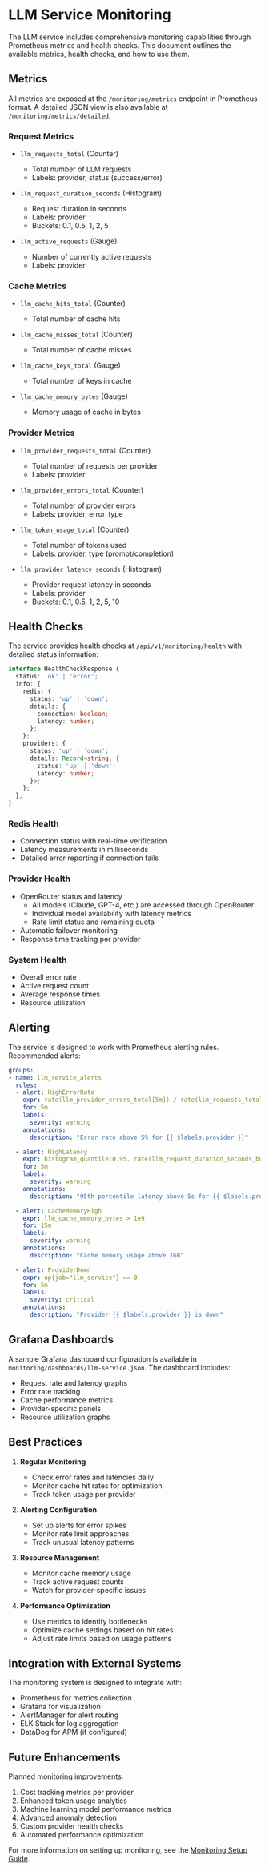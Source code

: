 # LLM Service Monitoring

The LLM service includes comprehensive monitoring capabilities through Prometheus metrics and health checks. This document outlines the available metrics, health checks, and how to use them.

## Metrics

All metrics are exposed at the `/monitoring/metrics` endpoint in Prometheus format. A detailed JSON view is also available at `/monitoring/metrics/detailed`.

### Request Metrics

- `llm_requests_total` (Counter)
  - Total number of LLM requests
  - Labels: provider, status (success/error)

- `llm_request_duration_seconds` (Histogram)
  - Request duration in seconds
  - Labels: provider
  - Buckets: 0.1, 0.5, 1, 2, 5

- `llm_active_requests` (Gauge)
  - Number of currently active requests
  - Labels: provider

### Cache Metrics

- `llm_cache_hits_total` (Counter)
  - Total number of cache hits

- `llm_cache_misses_total` (Counter)
  - Total number of cache misses

- `llm_cache_keys_total` (Gauge)
  - Total number of keys in cache

- `llm_cache_memory_bytes` (Gauge)
  - Memory usage of cache in bytes

### Provider Metrics

- `llm_provider_requests_total` (Counter)
  - Total number of requests per provider
  - Labels: provider

- `llm_provider_errors_total` (Counter)
  - Total number of provider errors
  - Labels: provider, error_type

- `llm_token_usage_total` (Counter)
  - Total number of tokens used
  - Labels: provider, type (prompt/completion)

- `llm_provider_latency_seconds` (Histogram)
  - Provider request latency in seconds
  - Labels: provider
  - Buckets: 0.1, 0.5, 1, 2, 5, 10

## Health Checks

The service provides health checks at `/api/v1/monitoring/health` with detailed status information:

```typescript
interface HealthCheckResponse {
  status: 'ok' | 'error';
  info: {
    redis: {
      status: 'up' | 'down';
      details: {
        connection: boolean;
        latency: number;
      };
    };
    providers: {
      status: 'up' | 'down';
      details: Record<string, {
        status: 'up' | 'down';
        latency: number;
      }>;
    };
  };
}
```

### Redis Health
- Connection status with real-time verification
- Latency measurements in milliseconds
- Detailed error reporting if connection fails

### Provider Health
- OpenRouter status and latency
  - All models (Claude, GPT-4, etc.) are accessed through OpenRouter
  - Individual model availability with latency metrics
  - Rate limit status and remaining quota
- Automatic failover monitoring
- Response time tracking per provider

### System Health
- Overall error rate
- Active request count
- Average response times
- Resource utilization

## Alerting

The service is designed to work with Prometheus alerting rules. Recommended alerts:

```yaml
groups:
- name: llm_service_alerts
  rules:
  - alert: HighErrorRate
    expr: rate(llm_provider_errors_total[5m]) / rate(llm_requests_total[5m]) > 0.05
    for: 5m
    labels:
      severity: warning
    annotations:
      description: "Error rate above 5% for {{ $labels.provider }}"

  - alert: HighLatency
    expr: histogram_quantile(0.95, rate(llm_request_duration_seconds_bucket[5m])) > 5
    for: 5m
    labels:
      severity: warning
    annotations:
      description: "95th percentile latency above 5s for {{ $labels.provider }}"

  - alert: CacheMemoryHigh
    expr: llm_cache_memory_bytes > 1e9
    for: 15m
    labels:
      severity: warning
    annotations:
      description: "Cache memory usage above 1GB"

  - alert: ProviderDown
    expr: up{job="llm_service"} == 0
    for: 5m
    labels:
      severity: critical
    annotations:
      description: "Provider {{ $labels.provider }} is down"
```

## Grafana Dashboards

A sample Grafana dashboard configuration is available in `monitoring/dashboards/llm-service.json`. The dashboard includes:

- Request rate and latency graphs
- Error rate tracking
- Cache performance metrics
- Provider-specific panels
- Resource utilization graphs

## Best Practices

1. **Regular Monitoring**
   - Check error rates and latencies daily
   - Monitor cache hit rates for optimization
   - Track token usage per provider

2. **Alerting Configuration**
   - Set up alerts for error spikes
   - Monitor rate limit approaches
   - Track unusual latency patterns

3. **Resource Management**
   - Monitor cache memory usage
   - Track active request counts
   - Watch for provider-specific issues

4. **Performance Optimization**
   - Use metrics to identify bottlenecks
   - Optimize cache settings based on hit rates
   - Adjust rate limits based on usage patterns

## Integration with External Systems

The monitoring system is designed to integrate with:

- Prometheus for metrics collection
- Grafana for visualization
- AlertManager for alert routing
- ELK Stack for log aggregation
- DataDog for APM (if configured)

## Future Enhancements

Planned monitoring improvements:

1. Cost tracking metrics per provider
2. Enhanced token usage analytics
3. Machine learning model performance metrics
4. Advanced anomaly detection
5. Custom provider health checks
6. Automated performance optimization

For more information on setting up monitoring, see the [Monitoring Setup Guide](./monitoring-setup.md).